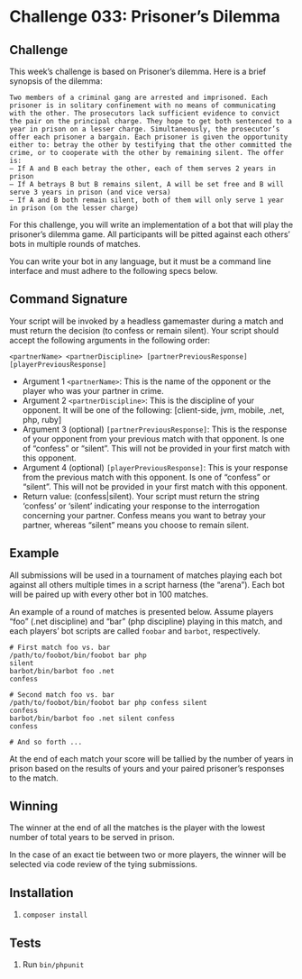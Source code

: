 # Challenge 033: Prisoner’s Dilemma

## Challenge

This week’s challenge is based on Prisoner’s dilemma. Here is a brief synopsis of the dilemma:

    Two members of a criminal gang are arrested and imprisoned. Each prisoner is in solitary confinement with no means of communicating with the other. The prosecutors lack sufficient evidence to convict the pair on the principal charge. They hope to get both sentenced to a year in prison on a lesser charge. Simultaneously, the prosecutor’s offer each prisoner a bargain. Each prisoner is given the opportunity either to: betray the other by testifying that the other committed the crime, or to cooperate with the other by remaining silent. The offer is:
    – If A and B each betray the other, each of them serves 2 years in prison
    – If A betrays B but B remains silent, A will be set free and B will serve 3 years in prison (and vice versa)
    – If A and B both remain silent, both of them will only serve 1 year in prison (on the lesser charge)

For this challenge, you will write an implementation of a bot that will play the prisoner’s dilemma game. All participants will be pitted against each others’ bots in multiple rounds of matches.

You can write your bot in any language, but it must be a command line interface and must adhere to the following specs below.

## Command Signature

Your script will be invoked by a headless gamemaster during a match and must return the decision (to confess or remain silent). Your script should accept the following arguments in the following order:

`<partnerName> <partnerDiscipline> [partnerPreviousResponse] [playerPreviousResponse]`

* Argument 1 `<partnerName>`: This is the name of the opponent or the player who was your partner in crime.
* Argument 2 `<partnerDiscipline>`: This is the discipline of your opponent. It will be one of the following: [client-side, jvm, mobile, .net, php, ruby]
* Argument 3 (optional) `[partnerPreviousResponse]`: This is the response of your opponent from your previous match with that opponent. Is one of “confess” or “silent”. This will not be provided in your first match with this opponent.
* Argument 4 (optional) `[playerPreviousResponse]`: This is your response from the previous match with this opponent. Is one of “confess” or “silent”. This will not be provided in your first match with this opponent.
* Return value: (confess|silent). Your script must return the string ‘confess’ or ‘silent’ indicating your response to the interrogation concerning your partner. Confess means you want to betray your partner, whereas “silent” means you choose to remain silent.

## Example 

All submissions will be used in a tournament of matches playing each bot against all others multiple times in a script harness (the “arena”). Each bot will be paired up with every other bot in 100 matches.

An example of a round of matches is presented below. Assume players “foo” (.net discipline) and “bar” (php discipline) playing in this match, and each players’ bot scripts are called `foobar` and `barbot`, respectively.

    # First match foo vs. bar
    /path/to/foobot/bin/foobot bar php
    silent
    barbot/bin/barbot foo .net
    confess
    
    # Second match foo vs. bar
    /path/to/foobot/bin/foobot bar php confess silent
    confess
    barbot/bin/barbot foo .net silent confess
    confess
    
    # And so forth ...
    
At the end of each match your score will be tallied by the number of years in prison based on the results of yours and your paired prisoner’s responses to the match.

## Winning

The winner at the end of all the matches is the player with the lowest number of total years to be served in prison.

In the case of an exact tie between two or more players, the winner will be selected via code review of the tying submissions.

## Installation

1. `composer install`

## Tests

1. Run `bin/phpunit`
